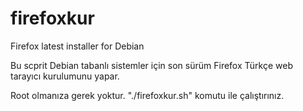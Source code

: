 # firefoxkur
Firefox latest installer for Debian

Bu scprit Debian tabanlı sistemler için son sürüm Firefox Türkçe web tarayıcı kurulumunu yapar.

Root olmanıza gerek yoktur. "./firefoxkur.sh" komutu ile çalıştırınız.
